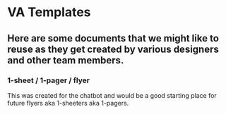 # VA Templates

## Here are some documents that we might like to reuse as they get created by various designers and other team members. 

### 1-sheet / 1-pager / flyer

This was created for the chatbot and would be a good starting place for future flyers aka 1-sheeters aka 1-pagers.
